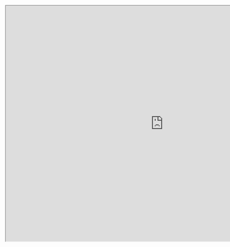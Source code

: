 <html>
  <head>
  </head>
  <body>
    <iframe src="https://public.tableau.com/views/gif_16182940609810/sheet0_1?:embed=yes" width="1024" height="768"></iframe>
  </body>
</html>
